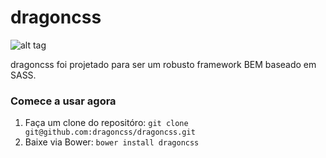 # dragoncss

![alt tag](https://raw.github.com/dragoncss/dragoncss/master/dragoncss.png)

dragoncss foi projetado para ser um robusto framework BEM baseado em SASS.

### Comece a usar agora

1. Faça um clone do repositóro: `git clone git@github.com:dragoncss/dragoncss.git`
2. Baixe via Bower: `bower install dragoncss`
